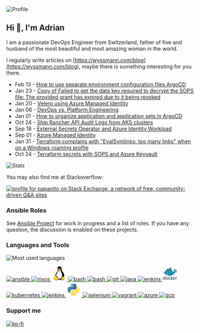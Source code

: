 ![Profile](https://komarev.com/ghpvc/?username=papanito&label=Profile%20views&color=0e75b6&style)

## Hi 👋, I'm Adrian

I am a passionate DevOps Engineer from Switzerland, father of five and husband of the most beautiful and most amazing woman in the world.

I regularly write articles on [https://wyssmann.com/blog](https://wyssmann.com/blog), maybe there is something interesting for you there.

<!-- feed start -->
- Feb 13 - [How to use separate environment configuration files ArgoCD](https://wyssmann.com/blog/2025/02/how-to-use-separate-environment-configuration-files-argocd/)
- Jan 23 - [Copy of Failed to get the data key required to decrypt the SOPS file: The provided grant has expired due to it being revoked](https://wyssmann.com/blog/2025/01/copy-of-failed-to-get-the-data-key-required-to-decrypt-the-sops-file-the-provided-grant-has-expired-due-to-it-being-revoked/)
- Jan 20 - [Velero using Azure Managed Identity](https://wyssmann.com/blog/2025/01/velero-using-azure-managed-identity/)
- Jan 06 - [DevOps vs. Platform Engineering](https://wyssmann.com/blog/2025/01/devops-vs.-platform-engineering/)
- Jan 01 - [How to organize application and application sets in ArgoCD](https://wyssmann.com/blog/2025/01/how-to-organize-application-and-application-sets-in-argocd/)
- Oct 24 - [Ship Rancher API Audit Logs from AKS clusters](https://wyssmann.com/blog/2024/10/ship-rancher-api-audit-logs-from-aks-clusters/)
- Sep 18 - [External Secrets Operator and Azure Identity Workload](https://wyssmann.com/blog/2024/09/external-secrets-operator-and-azure-identity-workload/)
- Sep 01 - [Azure Managed Identity](https://wyssmann.com/blog/2024/09/azure-managed-identity/)
- Jan 31 - [Terraform complains with "EvalSymlinks: too many links" when on a Windows roaming profile](https://wyssmann.com/blog/2024/01/terraform-complains-with-evalsymlinks-too-many-links-when-on-a-windows-roaming-profile/)
- Oct 24 - [Terraform secrets with SOPS and Azure Keyvault](https://wyssmann.com/blog/2023/10/terraform-secrets-with-sops-and-azure-keyvault/)
<!-- feed end -->

![Stats](https://github-readme-stats.vercel.app/api?username=papanito&show_icons=true&locale=en)

You may also find me at Stackoverflow:

<a href="https://stackexchange.com/users/81550/papanito"><img src="https://stackexchange.com/users/flair/81550.png" width="208" height="58" alt="profile for papanito on Stack Exchange, a network of free, community-driven Q&amp;A sites" title="profile for papanito on Stack Exchange, a network of free, community-driven Q&amp;A sites" /></a>

### Ansible Roles

See [Ansible Project](https://github.com/users/papanito/projects/3) for work in progress and a list of roles. If you have any question, the discussion is enabled on these projects.

### Languages and Tools

![Most used languages](https://github-readme-stats.vercel.app/api/top-langs?username=papanito&show_icons=true&locale=en&layout=compact)

<p align="left"> <a href="https://ansible.com" target="_blank"> <img src="https://www.vectorlogo.zone/logos/ansible/ansible-icon.svg" alt="ansible" width="40" height="40"/> </a> 
<a href="https://nixos.org" target="_blank"> <img src="https://www.vectorlogo.zone/logos/nixos/nixos-icon.svg" alt="nixos" width="40" height="40"/> </a> 
<a href="https://www.linux.org/" target="_blank"> <img src="https://raw.githubusercontent.com/devicons/devicon/master/icons/linux/linux-original.svg" alt="linux" width="40" height="40"/> </a>
<a href="https://sourceforge.net/projects/zsh/" target="_blank"> <img src="https://raw.githubusercontent.com/gilbarbara/logos/main/logos/zsh.svg" alt="bash" width="40" height="40"/> </a>
<a href="https://www.gnu.org/software/bash/" target="_blank"> <img src="https://www.vectorlogo.zone/logos/gnu_bash/gnu_bash-icon.svg" alt="bash" width="40" height="40"/> </a>
<a href="https://git-scm.com/" target="_blank"> <img src="https://www.vectorlogo.zone/logos/git-scm/git-scm-icon.svg" alt="git" width="40" height="40"/> </a>
<a href="https://www.java.com" target="_blank"> <img src="https://www.vectorlogo.zone/logos/java/java-icon.svg" alt="java" width="40" height="40"/> </a>
<a href="https://www.jenkins.io" target="_blank"> <img src="https://www.vectorlogo.zone/logos/jenkins/jenkins-icon.svg" alt="jenkins" width="40" height="40"/> </a>
<a href="https://www.docker.com/" target="_blank"> <img src="https://raw.githubusercontent.com/devicons/devicon/master/icons/docker/docker-original-wordmark.svg" alt="docker" width="40" height="40"/> </a>
<a href="https://kubernetes.io" target="_blank"> <img src="https://www.vectorlogo.zone/logos/kubernetes/kubernetes-icon.svg" alt="kubernetes" width="40" height="40"/> </a>
<a href="https://rancher.com" target="_blank"> <img src="https://www.vectorlogo.zone/logos/rancher/rancher-icon.svg" alt="jenkins" width="40" height="40"/> </a>
<a href="https://www.python.org" target="_blank"> <img src="https://raw.githubusercontent.com/devicons/devicon/master/icons/python/python-original.svg" alt="python" width="40" height="40"/> </a>
<a href="https://www.selenium.dev" target="_blank"> <img src="https://raw.githubusercontent.com/detain/svg-logos/780f25886640cef088af994181646db2f6b1a3f8/svg/selenium-logo.svg" alt="selenium" width="40" height="40"/> </a>
<a href="https://www.vagrantup.com/" target="_blank"> <img src="https://www.vectorlogo.zone/logos/vagrantup/vagrantup-icon.svg" alt="vagrant" width="40" height="40"/> </a>
<a href="https://azure.microsoft.com/en-in/" target="_blank"> <img src="https://www.vectorlogo.zone/logos/microsoft_azure/microsoft_azure-icon.svg" alt="azure" width="40" height="40"/> </a>
<a href="https://cloud.google.com" target="_blank"> <img src="https://www.vectorlogo.zone/logos/google_cloud/google_cloud-icon.svg" alt="gcp" width="40" height="40"/> </a>
</p>

### Support me

[![ko-fi](https://ko-fi.com/img/githubbutton_sm.svg)](https://ko-fi.com/E1E840H5P)
